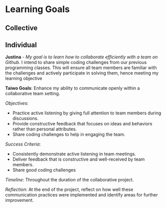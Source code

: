 # Learning Goals

## Collective

## Individual

**Justina** - *My goal is to learn how to collaborate efficiently with a team on
Github.*
I intend to share simple coding challenges from our previous programming classes.
This will ensure all team members are familiar with the challenges and actively
participate in solving them, hence meeting my learning objective

**Taiwo Goals**:
Enhance my ability to communicate openly within a collaborative team setting.

*Objectives*:

- Practice active listening by giving full attention to team members during discussions.
- Provide constructive feedback that focuses on ideas and behaviors rather than personal attributes.
- Share coding challenges to help in engaging the team.

*Success Criteria*:

- Consistently demonstrate active listening in team meetings.
- Deliver feedback that is constructive and well-received by team members.
- Share good coding challenges

*Timeline*: Throughout the duration of the collaborative project.

*Reflection*: At the end of the project,
reflect on how well these communication practices were implemented and
identify areas for further improvement.
